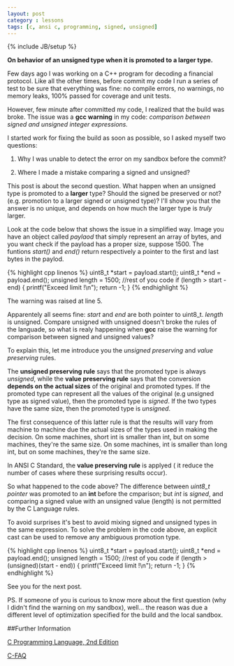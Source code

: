 ```yaml
---
layout: post
category : lessons
tags: [c, ansi c, programming, signed, unsigned]
---
```

{% include JB/setup %}

**On behavior of an unsigned type when it is promoted to a larger type.**

<!--more-->

Few days ago I was working on a C++ program for decoding a financial protocol. Like all the other times, before commit my code I run a series of test to be sure that everything was fine: no compile errors, no warnings, no  memory leaks, 100% passed for coverage and unit tests.
 
However, few minute after committed my code, I realized that the build was broke. The issue was a **gcc warning** in my code: *comparison between signed and unsigned integer expressions.*

I started work for fixing the build as soon as possible, so I asked myself two questions:

1. Why I was unable to detect the error on my sandbox before the commit?

2. Where I made a mistake comparing a signed and unsigned?

This post is about the second question. What happen when an unsigned type is promoted to a **larger** type? Should the signed be preserved or not?(e.g. promotion to a larger signed or unsigned type)? I'll show you that the answer is no unique, and depends on how much the larger type is *truly* larger.

Look at the code below that shows the issue in a simplified way. Image you have an object called *paylaod* that simply represent an array of bytes, and you want check if the payload has a proper size, suppose 1500. The funtions *start()* and *end()* return respectively a pointer to the first and last bytes in the paylod.
 
{% highlight cpp linenos %}
uint8_t *start = payload.start();
uint8_t *end = payload.end();
unsigned length = 1500;
//rest of you code
if (length > start - end) {
    printf("Exceed limit !\n");
    return -1;
}
{% endhighlight %}

The warning was raised at line 5.

Apparentely all seems fine: *start* and *end* are both pointer to uint8_t. *length* is unsigned. Compare unsigned with unsigned doesn't broke the rules of the languade, so what is realy happening when **gcc** raise the warning for comparison between signed and unsigned values?

To explain this, let me introduce you the *unsigned preserving* and *value preserving* rules.

The **unsigned preserving rule** says that the promoted type is always *unsigned*, while the **value preserving rule** says that the conversion **depends on the actual sizes** of the original and promoted types. If the promoted type can represent all the values of the original (e.g unsigned type as signed value), then the promoted type is *signed*. If the two types have the same size, then the promoted type is *unsigned*.

The first consequence of this latter rule is that the results will vary from machine to machine due the actual sizes of the types used in making the decision. 
On some machines, short int is smaller than int, but on some machines, they're the same size. On some machines, int is smaller than long int, but on some machines, they're the same size.

In ANSI C Standard, the **value preserving rule** is applyed ( it reduce the number of cases where these surprising results occur). 

So what happened to the code above? The difference between *uint8_t pointer* was promoted to an **int** before the cmparison; but *int* is *signed*, and comparing a signed value with an unsigned value (length) is not permitted by the C Language rules.

To avoid surprises it's best to avoid mixing signed and unsigned types in the same expression. To solve the problem in the code above, an explicit cast can be used to remove any ambiguous promotion type.

{% highlight cpp linenos %}
uint8_t *start = payload.start();
uint8_t *end = payload.end();
unsigned length = 1500;
//rest of you code
if (length > (unsigned)(start - end)) {
    printf("Exceed limit !\n");
    return -1;
    }
{% endhighlight %}

See you for the next post.

PS. If someone of you is curious to know more about the first question (why I didn't find the warning on my sandbox), well... the reason was due a different level of optimization specified for the build and the local sandbox.

##Further Information

[C Programming Language, 2nd Edition](http://www.amazon.com/C-Programming-Language-2nd-Edition/dp/0131103628)

[C-FAQ](http://www.c-faq.com/expr/preservingrules.html)

